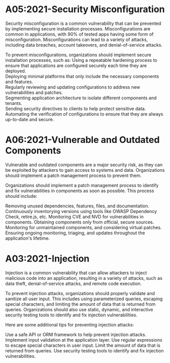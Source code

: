 # A05:2021-Security Misconfiguration

Security misconfiguration is a common vulnerability that can be prevented by implementing secure installation processes.
Misconfigurations are common in applications, with 90% of tested apps having some form of misconfiguration.
Misconfigurations can lead to a variety of attacks, including data breaches, account takeovers, and denial-of-service attacks.

To prevent misconfigurations, organizations should implement secure installation processes, such as:
Using a repeatable hardening process to ensure that applications are configured securely each time they are deployed.   
Deploying minimal platforms that only include the necessary components and features.   
Regularly reviewing and updating configurations to address new vulnerabilities and patches.   
Segmenting application architecture to isolate different components and tenants.   
Sending security directives to clients to help protect sensitive data.   
Automating the verification of configurations to ensure that they are always up-to-date and secure.     


# A06:2021-Vulnerable and Outdated Components

Vulnerable and outdated components are a major security risk, as they can be exploited by attackers to gain access to systems and data. Organizations should implement a patch management process to prevent them.

Organizations should implement a patch management process to identify and fix vulnerabilities in components as soon as possible.
This process should include:

Removing unused dependencies, features, files, and documentation.
Continuously inventorying versions using tools like OWASP Dependency Check, retire.js, etc.
Monitoring CVE and NVD for vulnerabilities in components.
Obtaining components only from official, secure sources.
Monitoring for unmaintained components, and considering virtual patches.
Ensuring ongoing monitoring, triaging, and updates throughout the application's lifetime.


# A03:2021-Injection
Injection is a common vulnerability that can allow attackers to inject malicious code into an application, resulting in a variety of attacks, such as data theft, denial-of-service attacks, and remote code execution.

To prevent injection attacks, organizations should properly validate and sanitize all user input. This includes using parameterized queries, escaping special characters, and limiting the amount of data that is returned from queries.
Organizations should also use static, dynamic, and interactive security testing tools to identify and fix injection vulnerabilities.

Here are some additional tips for preventing injection attacks:

Use a safe API or ORM framework to help prevent injection attacks.
Implement input validation at the application layer.
Use regular expressions to escape special characters in user input.
Limit the amount of data that is returned from queries.
Use security testing tools to identify and fix injection vulnerabilities.

